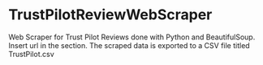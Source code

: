 # TrustPilotReviewWebScraper

Web Scraper for Trust Pilot Reviews done with Python and BeautifulSoup.
Insert url in the <insert url> section.
The scraped data is exported to a CSV file titled TrustPilot.csv
